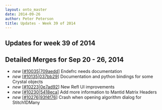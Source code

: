```yaml
---
layout: onto_master
date: 2014-09-26
author: Peter Peterson
title: Updates - Week 39 of 2014
---
```

Updates for week 39 of 2014
---------------------------

Detailed Merges for Sep 20 - 26, 2014
-------------------------------------
* *new* \[[#10035](http://trac.mantidproject.org/mantid/ticket/10035)\|[709aedd](https://github.com/mantidproject/mantid/commit/709aedd82e94dbe1e6be4fb10a9cad031f0d6d57)\] Endefrc needs documentation
* *new* \[[#10135](http://trac.mantidproject.org/mantid/ticket/10135)\|[037bb29](https://github.com/mantidproject/mantid/commit/037bb292865b6b2ce6e31b6eeef919baec205ed5)\] Documentation and python bindings for some Crystal objects
* *new* \[[#10223](http://trac.mantidproject.org/mantid/ticket/10223)\|[0e7ad92](https://github.com/mantidproject/mantid/commit/0e7ad927d4b27b3a7590cf8814defc016628d18d)\] New Refl UI improvements
* *new* \[[#10230](http://trac.mantidproject.org/mantid/ticket/10230)\|[5418eca](https://github.com/mantidproject/mantid/commit/5418eca4ead93b8ad437d427b634683a2d900aa0)\] Add more information to Mantid Matrix Headers
* *new* \[[#10276](http://trac.mantidproject.org/mantid/ticket/10276)\|[93f4f76](https://github.com/mantidproject/mantid/commit/93f4f76f4531915cfa09bf35b636830b34a108bc)\] Crash when opening algorithm dialog for Stitch1DMany
